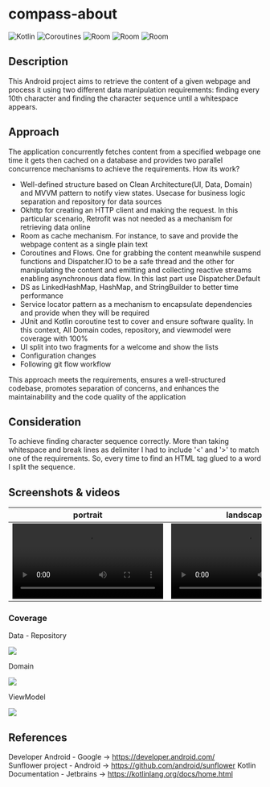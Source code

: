 # compass-about

![Kotlin](https://img.shields.io/badge/kotlin-1.9.24-blue.svg) ![Coroutines](https://img.shields.io/badge/coroutines-1.8.0-blueviolet) ![Room](https://img.shields.io/badge/room-2.61-yellow)  ![Room](https://img.shields.io/badge/okhttp-4.12.0-red) ![Room](https://img.shields.io/badge/junit-4.13.2-black)

## Description
This Android project aims to retrieve the content of a given webpage and process it using two different data manipulation requirements: finding every 10th character and finding the character sequence until a whitespace appears.

## Approach
The application concurrently fetches content from a specified webpage one time it gets then cached on a database and provides two parallel concurrence mechanisms to achieve the requirements. How its work?
  - Well-defined structure based on Clean Architecture(UI, Data, Domain) and MVVM pattern to notify view states. Usecase for business logic separation and repository for data sources
  - Okhttp for creating an HTTP client and making the request. In this particular scenario, Retrofit was not needed as a mechanism for retrieving data online
  - Room as cache mechanism. For instance, to save and provide the webpage content as a single plain text
  - Coroutines and Flows. One for grabbing the content meanwhile suspend functions and Dispatcher.IO to be a safe thread and the other for manipulating the content and emitting and collecting reactive streams enabling asynchronous data flow. In this last part use Dispatcher.Default
  - DS as LinkedHashMap, HashMap, and StringBuilder to better time performance
  - Service locator pattern as a mechanism to encapsulate dependencies and provide when they will be required
  - JUnit and Kotlin coroutine test to cover and ensure software quality. In this context, All Domain codes, repository, and viewmodel were coverage with 100%
  - UI split into two fragments for a welcome and show the lists
  - Configuration changes
  - Following git flow workflow

This approach meets the requirements, ensures a well-structured codebase, promotes separation of concerns, and enhances the maintainability and the code quality of the application

## Consideration
To achieve finding character sequence correctly. More than taking whitespace and break lines as delimiter I had to include '<' and '>' to match one of the requirements. So, every time to find an HTML tag glued to a word I split the sequence.

## Screenshots & videos

portrait|landscape
------|------
<video src="https://github.com/gabpa3/compass-about/assets/16760596/28da0083-aab0-4318-9155-ca97af750e1d"> | <video src="https://github.com/gabpa3/compass-about/assets/16760596/e38cb3e5-13a1-4004-90bf-5b8651a5bbeb" width="300">

### Coverage

<p>Data - Repository</p>
<img src="https://github.com/gabpa3/compass-about/assets/16760596/0bfb42c3-166a-4b2a-9a64-52ca34390a52" />

<p>Domain</p>
<img src="https://github.com/gabpa3/compass-about/assets/16760596/34de4252-7323-4744-9d16-bb784374abae" />

<p>ViewModel</p>
<img src="https://github.com/gabpa3/compass-about/assets/16760596/3e36a73b-0aa4-4d0f-887f-efb32015b88a" />


## References
Developer Android - Google -> https://developer.android.com/</br>
Sunflower project - Android -> https://github.com/android/sunflower
Kotlin Documentation - Jetbrains -> https://kotlinlang.org/docs/home.html
